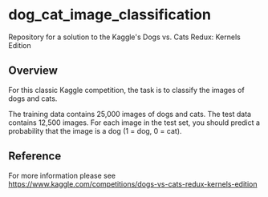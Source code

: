 # dog_cat_image_classification
Repository for a solution to the Kaggle's Dogs vs. Cats Redux: Kernels Edition

## Overview
For this classic Kaggle competition, the task is to classify the images of dogs and cats.

The training data contains 25,000 images of dogs and cats. The test data contains 12,500 images. For each image in the test set, you should predict a probability that the image is a dog (1 = dog, 0 = cat).

## Reference
For more information please see https://www.kaggle.com/competitions/dogs-vs-cats-redux-kernels-edition
